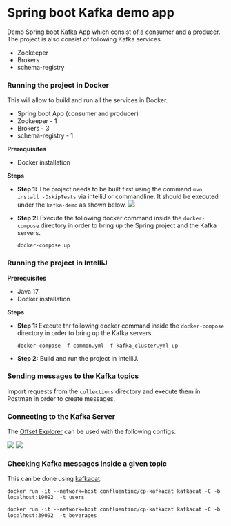 # Spring boot Kafka demo app
Demo Spring boot Kafka App which consist of a consumer and a producer.
The project is also consist of following Kafka services. 
- Zookeeper
- Brokers
- schema-registry

### Running the project in Docker
This will allow to build and run all the services in Docker. <br>
- Spring boot App (consumer and producer)
- Zookeeper - 1
- Brokers - 3
- schema-registry - 1

<strong>Prerequisites</strong></br>
- Docker installation

<strong>Steps</strong></br>
- **Step 1:** The project needs to be built first using the command `mvn install -DskipTests` via intelliJ or commandline. It should be executed under the `kafka-demo` as shown below.
  ![](https://i.imgur.com/nxGHgvP.png)

- **Step 2:** Execute the following docker command inside the `docker-compose` directory in order to bring up the Spring project and the Kafka servers.

    ```
    docker-compose up 
    ```




### Running the project in IntelliJ
<strong>Prerequisites</strong></br>
- Java 17
- Docker installation

<strong>Steps</strong></br>
- **Step 1:** Execute thr following docker command inside the `docker-compose` directory in order to bring up the Kafka servers.

    ```
    docker-compose -f common.yml -f kafka_cluster.yml up 
    ```
  
- **Step 2:** Build and run the project in IntelliJ.

### Sending messages to the Kafka topics
Import requests from the `collections` directory and execute them in Postman in order to create messages.

### Connecting to the Kafka Server
The [Offset Explorer](https://www.kafkatool.com/) can be used with the following configs.

![](https://i.imgur.com/A6K4b8Y.png)
![](https://i.imgur.com/JHktpaa.png)



### Checking Kafka messages inside a given topic
This can be done using [kafkacat](https://hub.docker.com/r/confluentinc/cp-kafkacat/).
```
docker run -it --network=host confluentinc/cp-kafkacat kafkacat -C -b  localhost:19092  -t users
```

```
docker run -it --network=host confluentinc/cp-kafkacat kafkacat -C -b  localhost:39092  -t beverages
```




